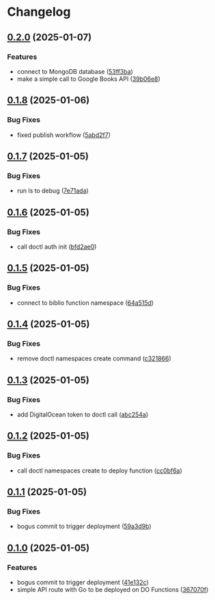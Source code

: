 # Changelog

## [0.2.0](https://github.com/samdouble/biblio-api/compare/v0.1.8...v0.2.0) (2025-01-07)


### Features

* connect to MongoDB database ([53ff3ba](https://github.com/samdouble/biblio-api/commit/53ff3bac053f07119ce8aa4b13a0668d88674374))
* make a simple call to Google Books API ([39b06e8](https://github.com/samdouble/biblio-api/commit/39b06e8037128dd5a4370362347860bec1eb91d5))

## [0.1.8](https://github.com/samdouble/biblio-api/compare/v0.1.7...v0.1.8) (2025-01-06)


### Bug Fixes

* fixed publish workflow ([5abd2f7](https://github.com/samdouble/biblio-api/commit/5abd2f7241a64577638e0ab46ef468a763588795))

## [0.1.7](https://github.com/samdouble/biblio-api/compare/v0.1.6...v0.1.7) (2025-01-05)


### Bug Fixes

* run ls to debug ([7e71ada](https://github.com/samdouble/biblio-api/commit/7e71ada7ed41af322e17fa968f0c49d879decbcd))

## [0.1.6](https://github.com/samdouble/biblio-api/compare/v0.1.5...v0.1.6) (2025-01-05)


### Bug Fixes

* call doctl auth init ([bfd2ae0](https://github.com/samdouble/biblio-api/commit/bfd2ae0944a2b28d7776a360519c64c692dcc2e5))

## [0.1.5](https://github.com/samdouble/biblio-api/compare/v0.1.4...v0.1.5) (2025-01-05)


### Bug Fixes

* connect to biblio function namespace ([64a515d](https://github.com/samdouble/biblio-api/commit/64a515da3de8f5d91ff9fed6f9b3746cfe6fe611))

## [0.1.4](https://github.com/samdouble/biblio-api/compare/v0.1.3...v0.1.4) (2025-01-05)


### Bug Fixes

* remove doctl namespaces create command ([c321866](https://github.com/samdouble/biblio-api/commit/c321866dc54c842eceefc6ae28b528829ccb4f46))

## [0.1.3](https://github.com/samdouble/biblio-api/compare/v0.1.2...v0.1.3) (2025-01-05)


### Bug Fixes

* add DigitalOcean token to doctl call ([abc254a](https://github.com/samdouble/biblio-api/commit/abc254adca4e81a04139577d568c07510e44c873))

## [0.1.2](https://github.com/samdouble/biblio-api/compare/v0.1.1...v0.1.2) (2025-01-05)


### Bug Fixes

* call doctl namespaces create to deploy function ([cc0bf6a](https://github.com/samdouble/biblio-api/commit/cc0bf6aa006b4825cf2b607450ffd5112b6c63f6))

## [0.1.1](https://github.com/samdouble/biblio-api/compare/v0.1.0...v0.1.1) (2025-01-05)


### Bug Fixes

* bogus commit to trigger deployment ([59a3d9b](https://github.com/samdouble/biblio-api/commit/59a3d9b694d54a0c1f19b4cf1037d2614616fa9b))

## [0.1.0](https://github.com/samdouble/biblio-api/compare/v0.0.1...v0.1.0) (2025-01-05)


### Features

* bogus commit to trigger deployment ([41e132c](https://github.com/samdouble/biblio-api/commit/41e132cdf65b90d359382b5626a87b1de12a8915))
* simple API route with Go to be deployed on DO Functions ([367070f](https://github.com/samdouble/biblio-api/commit/367070fe09c9186c2431c9cbd1df3c5a0d1aa3a3))
